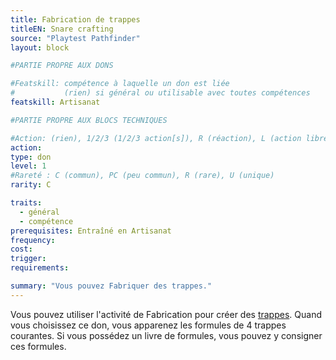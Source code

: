 ```yaml
---
title: Fabrication de trappes
titleEN: Snare crafting
source: "Playtest Pathfinder"
layout: block

#PARTIE PROPRE AUX DONS

#Featskill: compétence à laquelle un don est liée
#           (rien) si général ou utilisable avec toutes compétences
featskill: Artisanat

#PARTIE PROPRE AUX BLOCS TECHNIQUES

#Action: (rien), 1/2/3 (1/2/3 action[s]), R (réaction), L (action libre)
action: 
type: don
level: 1
#Rareté : C (commun), PC (peu commun), R (rare), U (unique)
rarity: C

traits:
  - général
  - compétence
prerequisites: Entraîné en Artisanat
frequency:
cost:
trigger:
requirements:

summary: "Vous pouvez Fabriquer des trappes."
---
```


Vous pouvez utiliser l'activité de Fabrication pour créer des [trappes](/trésors/trappes.html). Quand vous choisissez ce don, vous apparenez les formules de 4 trappes courantes. Si vous possédez un livre de formules, vous pouvez y consigner ces formules.
